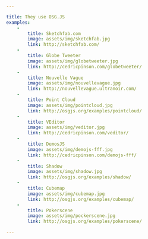 ```yaml
---

title: They use OSG.JS
examples:
    -
        title: Sketchfab.com
        image: assets/img/sketchfab.jpg
        link: http://sketchfab.com/
    -
        title: Globe Tweeter
        image: assets/img/globetweeter.jpg
        link: http://cedricpinson.com/globetweeter/
    -
        title: Nouvelle Vague
        image: assets/img/nouvellevague.jpg
        link: http://nouvellevague.ultranoir.com/
    -
        title: Point Cloud
        image: assets/img/pointcloud.jpg
        link: http://osgjs.org/examples/pointcloud/
    -
        title: VEditor
        image: assets/img/veditor.jpg
        link: http://cedricpinson.com/veditor/
    -
        title: DemosJS
        image: assets/img/demojs-fff.jpg
        link: http://cedricpinson.com/demojs-fff/
    -
        title: Shadow
        image: assets/img/shadow.jpg
        link: http://osgjs.org/examples/shadow/
    -
        title: Cubemap
        image: assets/img/cubemap.jpg
        link: http://osgjs.org/examples/cubemap/
    -
        title: Pokerscene
        image: assets/img/pockerscene.jpg
        link: http://osgjs.org/examples/pokerscene/

---
```

